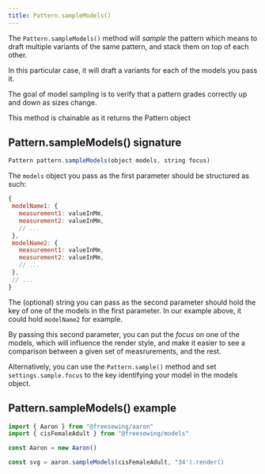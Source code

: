 ```yaml
---
title: Pattern.sampleModels()
---
```


The `Pattern.sampleModels()` method will _sample_ the pattern which means
to draft multiple variants of the same pattern, and stack them on
top of each other.

In this particular case, it will draft a variants for each of the models you pass it.

<Tip>
The goal of model sampling is to verify that a pattern grades correctly up and down as sizes change.
</Tip>

<Note>This method is chainable as it returns the Pattern object</Note>

## Pattern.sampleModels() signature

```js
Pattern pattern.sampleModels(object models, string focus)
```

The `models` object you pass as the first parameter should be structured as such:

```js
{
 modelName1: {
   measurement1: valueInMm,
   measurement2: valueInMm,
   // ...
 },
 modelName2: {
   measurement1: valueInMm,
   measurement2: valueInMm,
   // ...
 },
 // ...
}
```

The (optional) string you can pass as the second parameter should hold the
key of one of the models in the first parameter. In our example above, it
could hold `modelName2` for example.

By passing this second parameter, you can put the _focus_ on one of the models,
which will influence the render style, and make it
easier to see a comparison between a given set of measrurements, and the rest.

Alternatively, you can use the `Pattern.sample()` method and set `settings.sample.focus` to the key
identifying your model in the models object.

## Pattern.sampleModels() example

```js
import { Aaron } from "@freesewing/aaron"
import { cisFemaleAdult } from "@freesewing/models"

const Aaron = new Aaron()

const svg = aaron.sampleModels(cisFemaleAdult, "34').render()
```
